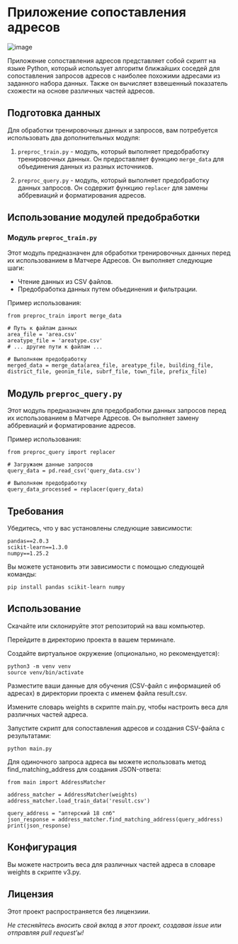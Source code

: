 # Приложение сопоставления адресов
![image](https://github.com/oktober13/hack_ai_25082023/assets/114009321/81f47873-bffd-4fec-b83a-9ef7bcd0c895)

Приложение сопоставления адресов представляет собой скрипт на языке Python, 
который использует алгоритм ближайших соседей для сопоставления запросов адресов 
с наиболее похожими адресами из заданного набора данных. 
Также он вычисляет взвешенный показатель схожести на основе различных частей адресов.

## Подготовка данных

Для обработки тренировочных данных и запросов, вам потребуется использовать два дополнительных модуля:

1. `preproc_train.py` - модуль, который выполняет предобработку тренировочных данных. Он предоставляет функцию `merge_data` для объединения данных из разных источников.

2. `preproc_query.py` - модуль, который выполняет предобработку данных запросов. Он содержит функцию `replacer` для замены аббревиаций и форматирования адресов.

## Использование модулей предобработки

### Модуль `preproc_train.py`

Этот модуль предназначен для обработки тренировочных данных перед их использованием в Матчере Адресов. Он выполняет следующие шаги:

- Чтение данных из CSV файлов.
- Предобработка данных путем объединения и фильтрации.

Пример использования:

```
from preproc_train import merge_data

# Путь к файлам данных
area_file = 'area.csv'
areatype_file = 'areatype.csv'
# ... другие пути к файлам ...

# Выполняем предобработку
merged_data = merge_data(area_file, areatype_file, building_file, district_file, geonim_file, subrf_file, town_file, prefix_file)
```

## Модуль `preproc_query.py`

Этот модуль предназначен для предобработки данных запросов перед их использованием в Матчере Адресов. Он выполняет замену аббревиаций и форматирование адресов.

Пример использования:
```
from preproc_query import replacer

# Загружаем данные запросов
query_data = pd.read_csv('query_data.csv')

# Выполняем предобработку
query_data_processed = replacer(query_data)

```

## Требования

Убедитесь, что у вас установлены следующие зависимости:
```
pandas==2.0.3
scikit-learn==1.3.0
numpy==1.25.2
```

Вы можете установить эти зависимости с помощью следующей команды:
```
pip install pandas scikit-learn numpy
```

## Использование

Скачайте или склонируйте этот репозиторий на ваш компьютер.

Перейдите в директорию проекта в вашем терминале.

Создайте виртуальное окружение (опционально, но рекомендуется):

```
python3 -m venv venv
source venv/bin/activate
```

Разместите ваши данные для обучения (CSV-файл с информацией об адресах) в директории проекта с именем файла result.csv.

Измените словарь weights в скрипте main.py, чтобы настроить веса для различных частей адреса.

Запустите скрипт для сопоставления адресов и создания CSV-файла с результатами:

```
python main.py
```

Для одиночного запроса адреса вы можете использовать метод find_matching_address для создания JSON-ответа:

```
from main import AddressMatcher

address_matcher = AddressMatcher(weights)
address_matcher.load_train_data('result.csv')

query_address = "аптерский 18 спб"
json_response = address_matcher.find_matching_address(query_address)
print(json_response)
```

## Конфигурация

Вы можете настроить веса для различных частей адреса в словаре weights в скрипте v3.py.


## Лицензия

Этот проект распространяется без лицензиии.

*Не стесняйтесь вносить свой вклад в этот проект, создавая issue или отправляя pull request'ы!*
